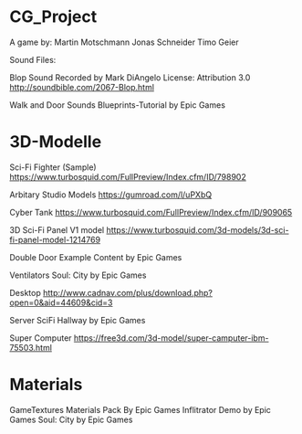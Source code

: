 # CG_Project

A game by:
Martin Motschmann
Jonas Schneider
Timo Geier



Sound Files:

Blop Sound
Recorded by Mark DiAngelo
License: Attribution 3.0
http://soundbible.com/2067-Blop.html

Walk and Door Sounds
Blueprints-Tutorial by Epic Games


3D-Modelle
===========

Sci-Fi Fighter (Sample)
https://www.turbosquid.com/FullPreview/Index.cfm/ID/798902



Arbitary Studio Models
https://gumroad.com/l/uPXbQ

Cyber Tank
https://www.turbosquid.com/FullPreview/Index.cfm/ID/909065

3D Sci-Fi Panel V1 model
https://www.turbosquid.com/3d-models/3d-sci-fi-panel-model-1214769

Double Door
Example Content by Epic Games

Ventilators
Soul: City by Epic Games

Desktop
http://www.cadnav.com/plus/download.php?open=0&aid=44609&cid=3

Server
SciFi Hallway by Epic Games


Super Computer
https://free3d.com/3d-model/super-camputer-ibm-75503.html

Materials
===========
GameTextures Materials Pack By Epic Games
Inflitrator Demo by Epic Games
Soul: City by Epic Games
